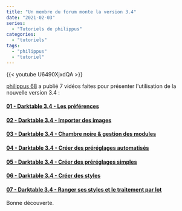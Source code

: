 ```yaml
---
title: "Un membre du forum monte la version 3.4"
date: "2021-02-03"
series:
  - "Tutoriels de philippus"
categories: 
  - "tutoriels"
tags: 
  - "philippus"
  - "tutoriel"
---
```


{{< youtube U6490XjxdQA >}}

[philippus 68](https://www.youtube.com/channel/UCLpuK7KugtsX8nglfDi5uCA) a publié 7 vidéos faites pour présenter l'utilisation de la nouvelle version 3.4 :

#### [01 - Darktable 3.4 - Les préférences](https://www.youtube.com/watch?v=U6490XjxdQA)

#### [02 - Darktable 3.4 - Importer des images](https://www.youtube.com/watch?v=27_WL8RxQ4s&t=10s)

#### [03 - Darktable 3.4 - Chambre noire & gestion des modules](https://www.youtube.com/watch?v=FhatTK3YyOo&t=35s)

#### [04 - Darktable 3.4 - Créer des préréglages automatisés](https://www.youtube.com/watch?v=0cw70l81Vdc&t=5s)

#### [05 - Darktable 3.4 - Créer des préréglages simples](https://www.youtube.com/watch?v=XfEdy01mZCs&t=5s)

#### [06 - Darktable 3.4 - Créer des styles](https://www.youtube.com/watch?v=8n0DlOTMZ0Y&t=6s)

#### [07 - Darktable 3.4 - Ranger ses styles et le traitement par lot](https://www.youtube.com/watch?v=mdl7WdBS7qU&t=6s)

Bonne découverte.
